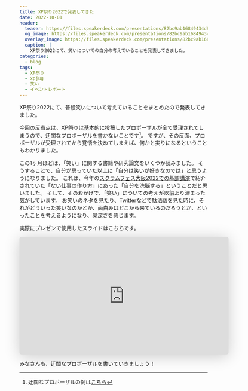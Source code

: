 ```yaml
---
title: XP祭り2022で発表してきた
date: 2022-10-01
header:
  teaser: https://files.speakerdeck.com/presentations/82bc9ab16849434d8551406145dc359d/slide_0.jpg
  og_image: https://files.speakerdeck.com/presentations/82bc9ab16849434d8551406145dc359d/slide_0.jpg
  overlay_image: https://files.speakerdeck.com/presentations/82bc9ab16849434d8551406145dc359d/slide_0.jpg
  caption: |
    XP祭り2022にて、笑いについての自分の考えていることを発表してきました。
categories:
  - blog
tags:
  - XP祭り
  - xpjug
  - 笑い
  - イベントレポート
---
```


XP祭り2022にて、普段笑いについて考えていることをまとめたので発表してきました。

今回の反省点は、XP祭りは基本的に投稿したプロポーザルが全て受理されてしまうので、迂闊なプロポーザルを書かないことです[^1]。
ですが、その反面、プロポーザルが受理されてから覚悟を決めてしまえば、何かと実りになるということもわかりました。

この1ヶ月ほどは、「笑い」に関する書籍や研究論文をいくつか読みました。
そうすることで、自分が思っていた以上に「自分は笑いが好きなのでは」と思うようになりました。
これは、今年の[スクラムフェス大阪2022での基調講演](https://www.docswell.com/s/kdmsnr/5EVLNK-clean-scrum#48)で紹介されていた「[ない仕事の作り方](https://amzn.to/3M34nH9)」にあった「自分を洗脳する」ということだと思いました。
そして、そのおかげで、「笑い」についての考えが以前より深まった気がしています。
お笑いのネタを見たり、Twitterなどで駄洒落を見た時に、それがどういった笑いなのかとか、面白みはどこから来ているのだろうとか、といったことを考えるようになり、奥深さを感じます。

実際にプレゼンで使用したスライドはこちらです。

<iframe class="speakerdeck-iframe" frameborder="0" src="https://speakerdeck.com/player/82bc9ab16849434d8551406145dc359d" title="これが私のXP 〜 eXtreme Punning 〜 変化をウケろ / this is my XP" allowfullscreen="true" mozallowfullscreen="true" webkitallowfullscreen="true" style="border: 0px; background: padding-box padding-box rgba(0, 0, 0, 0.1); margin: 0px; padding: 0px; border-radius: 6px; box-shadow: rgba(0, 0, 0, 0.2) 0px 5px 40px; width: 560px; height: 315px;" data-ratio="1.7777777777777777"></iframe>

みなさんも、迂闊なプロポーザルを書いていきましょう！

[^1]: 迂闊なプロポーザルの例は[こちら](https://confengine.com/conferences/xp2022/proposal/16894/xp-extreme-punning)
